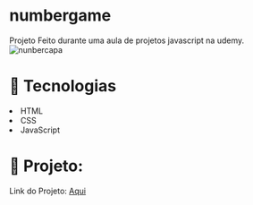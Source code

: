 # numbergame

Projeto Feito durante uma aula de projetos javascript na udemy.
![nunbercapa](https://user-images.githubusercontent.com/63726379/224571152-deb33999-db86-41f0-8649-41f45cf48080.png)

# 🚀 Tecnologias
<li> HTML
<br>
<li> CSS
<br>
<li> JavaScript

# 🚧 Projeto:
Link do Projeto: <a class="link" target="_blank" href="https://thabataamanda.github.io/numbergame/">Aqui</a>
